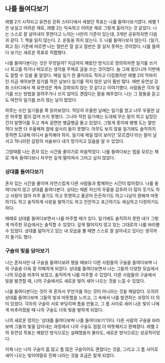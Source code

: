 ## 나를 들여다보기

레벨 2가 시작되고 유연성 강화 스터디에서 세웠던 목표는 나를 들여다보기였다. 레벨 1은 낯설고 어려운 채로, 레벨 2는 익숙하고 어려운 채로 그렇게 흘러가는 것 같았다. 나는 스스로 잘 살아내지 못한다고 느끼는 나만의 기준이 있는데, 3개만 공유하자면 다음과 같다. 1. 책을 읽지 않는다. 2. 운동을 하지 않는다. 3. 나를 들여다보지 않는다. (일기, 회고 등) 기준에 따르면 나는 절반은 잘 살고 절반은 잘 살지 못하는 것이었다. 나를 들여다 보기는 새로운 목표로 적합했다. 

나를 들여다본다는 것은 무엇일까? 지금까지 해왔던 방식으로 정의하자면 일기를 쓰거나 회고를 하거나 떠오르는 생각을 주제로 글을 쓰는 것이었다. 늘 그래 왔으니까 이번에도 잘할 수 있을 줄 알았다. 매일 일기 한 줄이라도 적자고 다짐했지만 레벨 2의 막바지인 지금 세어보면 일기를 적은 날보다 일기를 적지 않은 날이 훨씬 많다. 매번 유연성 강화 스터디에서 제 유연성은 계속 강화되지 않는 것 같다고 이야기했다. 사람들은 각자 일기를 쓰는 방법을 알려주거나 쓰지 않아도 괜찮다는 말을 해주었다. 나는 그 말들을 듣고도 여전히 일기를 쓰지 않는 날이 많았다.

하루는 쓰인 일기들을 쭉 읽어보았다. 적당히 우울한 날에는 일기를 썼고 너무 우울한 날은 마주할 힘이 없어 쓰지 못했다. 그나마 적힌 일기에는 도대체 무슨 말이 하고 싶었던 건지 알맹이를 두고 계속 겉면만 뱅글뱅글 돌고 있었다. 그렇게 종이에 뱅뱅 도는 말만 적다 보면 더 우울해져 잠에 쉽사리 들지 못했다. 아무도 보지 않을 일기에도 솔직하지 못하면 도대체 어디서 솔직해야 하지. 일기에 제일 많이 보이던 ‘모르겠다’라는 말이 날서고 적나라한 감정의 서술보다 내가 망가지고 있음을 알 수 있었다. 

그맘때쯤 나는 혼자 있는 시간을 줄이기로 마음먹었다. 나를 들여다보는 법을 모르는 채로 계속 들여다보니 자꾸만 깊게 떨어져서 그러고 싶지 않았다.

### 상대를 들여다보기

혼자 있는 시간을 줄이며 자연스럽게 다른 사람들과 함께하는 시간이 많아졌다. 나를 들여다보지 않고 상대를 들여다본다. 상대는 때론 자신의 우울을 감추려 더 많이 웃기도 하고 사랑이 많아 자주 울기도 하고 투명하고 올곧아 든든하기도 하고 나날이 환해져 따뜻하기도 하고 솔직하게 사랑을 말하기도 하고 잔잔하고 포근하기도 세심하고 다정하기도 하다. 

때때로 상대를 들여다보면서 나를 마주할 때가 있다. 일기에도 솔직하지 못한 내가 그렇게 마주한 모습에서는 솔직할 수 있었다. 깊게 떨어지지 않고 있는 그대로의 나를 바라볼 수 있었다. 상대를 닮아가고 있는 내 모습을 볼 때면 스스로 잘 살아내고 있다는 생각까지 들기도 했다. 

### 구슬의 빛을 담아보기

나는 혼자서만 내 구슬을 들여다보려 했을 때보다 다른 사람들의 구슬을 들여다보며 나의 구슬을 더욱 잘 이해하게 되었다. 상대를 들여다보면서 나는 그들의 다양한 모습에서 나의 모습을 비추어 보았고, 솔직하게 나를 마주할 수 있었다. 다른 사람들의 구슬에서 빛을 발견할 때, 나의 구슬에서도 새로운 빛이 새어 나오는 것을 느낄 수 있었다.

나를 들여다본다는 것이 꼭 혼자서 무언가를 하는 것이 아니라는 것을 깨달았다. 오히려 상대를 들여다보며 그들의 빛과 따뜻함을 느끼고, 그 속에서 나를 발견하는 과정이 더 의미 있었다. 각자의 구슬이 서로 부딪히며 틈을 만들고, 그 틈 사이로 새어 나온 빛이 나에게 비추어졌을 때 나의 구슬도 더욱 빛을 발하게 되었다.

나의 새로운 정의는 '상대를 들여다보며 나를 들여다보기'이다. 다른 사람의 구슬을 바라보며 그들의 빛을 담아내는 과정에서 나의 구슬도 점점 더 따뜻해지고 환해졌다. 레벨 2의 유연성 목표는 해왔던 방식으로는 실패했을지 몰라도, 새로운 방식으로는 성공적이었다.

이제 나는 나의 구슬이 흠 많고 틈 많은 구슬이어도 괜찮다는 것을, 그리고 그 틈 사이로 새어 나오는 빛이야말로 진짜 나라는 것을 조금은 알게 되었다.
